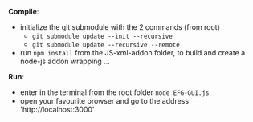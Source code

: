 **Compile**:

* initialize the git submodule with the 2 commands (from root) 
  * `git submodule update --init --recursive`
  * `git submodule update --recursive --remote`
* run `npm install` from the JS-xml-addon folder, to build and create a node-js addon wrapping ...

**Run**:

* enter in the terminal from the root folder `node EFG-GUI.js`
* open your favourite browser and go to the address 'http://localhost:3000'
